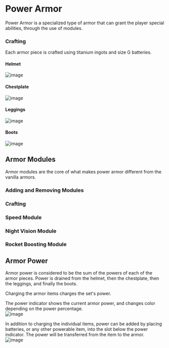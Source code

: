 # Power Armor
Power Armor is a specialized type of armor that can grant the player special abilities, through the use of modules.

### Crafting
Each armor piece is crafted using titanium ingots and size G batteries.
#### Helmet
![image](https://user-images.githubusercontent.com/66213737/152658937-7cc63b3e-acfe-4a20-a0be-4f75f2c37cce.png)
#### Chestplate
![image](https://user-images.githubusercontent.com/66213737/152658990-5d87908a-8f8f-4df3-b032-04f7d4e7d995.png)
#### Leggings
![image](https://user-images.githubusercontent.com/66213737/152659020-e699abc2-265f-4d91-89b5-8fde6a86024c.png)
#### Boots
![image](https://user-images.githubusercontent.com/66213737/152659035-74f44347-063f-4b46-a6ed-d4f618984866.png)


## Armor Modules
Armor modules are the core of what makes power armor different from the vanilla armors.
### Adding and Removing Modules
### Crafting
### Speed Module
### Night Vision Module
### Rocket Boosting Module

## Armor Power
Armor power is considered to be the sum of the powers of each of the armor pieces. Power is drained from the helmet, then the chestplate, then the leggings, and finally the boots. 

 Charging the armor items charges the set's power.

The power indicator shows the current armor power, and changes color depending on the power percentage.  
![image](https://user-images.githubusercontent.com/66213737/152658775-7ec8b8a5-277c-4827-87ef-5bf7f0761af0.png)

In addition to charging the individual items, power can be added by placing batteries, or any other powerable item, into the slot below the power indicator. The power will be transferred from the item to the armor.  
![image](https://user-images.githubusercontent.com/66213737/152658843-d45f7bba-0d7f-49fb-8629-5c6fa7509275.png)


